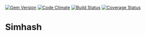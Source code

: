 [![Gem Version](https://badge.fury.io/rb/simhash2.svg)](https://badge.fury.io/rb/simhash2)
[![Code Climate](https://codeclimate.com/github/armchairtheorist/simhash/badges/gpa.svg)](https://codeclimate.com/github/armchairtheorist/simhash)
[![Build Status](https://travis-ci.org/armchairtheorist/simhash.svg?branch=master)](https://travis-ci.org/armchairtheorist/simhash)
[![Coverage Status](https://coveralls.io/repos/github/armchairtheorist/simhash/badge.svg?branch=master)](https://coveralls.io/github/armchairtheorist/simhash?branch=master)

# Simhash
